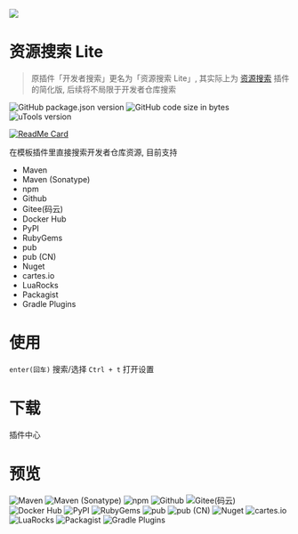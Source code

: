 ![](https://s1.ax1x.com/2020/11/02/BBLuU1.png)
# 资源搜索 Lite
> 原插件「开发者搜索」更名为「资源搜索 Lite」, 其实际上为 [资源搜索](https://yuanliao.info/d/1875-0-0-3) 插件的简化版, 后续将不局限于开发者仓库搜索

![GitHub package.json version](https://img.shields.io/github/package-json/v/LanyuanXiaoyao-Studio/utools-search-lite?label=%E4%BB%A3%E7%A0%81%E7%89%88%E6%9C%AC)
![GitHub code size in bytes](https://img.shields.io/github/languages/code-size/LanyuanXiaoyao-Studio/utools-search-lite?label=%E4%BB%A3%E7%A0%81%E4%BD%93%E7%A7%AF)
![uTools version](https://img.shields.io/badge/uTools%20%E7%89%88%E6%9C%AC-%3E%3D1.3.2-green)

[![ReadMe Card](https://github-readme-stats.vercel.app/api/pin/?username=LanyuanXiaoyao-Studio&repo=utools-search-lite&theme=dracula&locale=cn&hide_border=false)](https://github.com/LanyuanXiaoyao-Studio/utools-search-lite)

在模板插件里直接搜索开发者仓库资源, 目前支持
- Maven
- Maven (Sonatype)
- npm
- Github
- Gitee(码云)
- Docker Hub
- PyPI
- RubyGems
- pub
- pub (CN)
- Nuget
- cartes.io
- LuaRocks
- Packagist
- Gradle Plugins

# 使用
`enter(回车)` 搜索/选择
`Ctrl + t` 打开设置

# 下载
插件中心

# 预览
![Maven](https://s1.ax1x.com/2020/11/02/BBxxDU.png)
![Maven (Sonatype)](https://s1.ax1x.com/2020/11/02/BBz9UJ.png)
![npm](https://s1.ax1x.com/2020/11/02/BBzK5d.png)
![Github](https://s1.ax1x.com/2020/11/02/BBzB2q.png)
![Gitee(码云)](https://s1.ax1x.com/2020/11/02/BBzRIJ.png)
![Docker Hub](https://s1.ax1x.com/2020/11/02/BBzxzt.png)
![PyPI](https://s1.ax1x.com/2020/11/02/BDS9L8.png)
![RubyGems](https://s1.ax1x.com/2020/11/02/BDSidg.png)
![pub](https://s1.ax1x.com/2020/11/02/BDSmQ0.png)
![pub (CN)](https://s1.ax1x.com/2020/11/02/BDSf0S.png)
![Nuget](https://s1.ax1x.com/2020/11/02/BDSIYj.png)
![cartes.io](https://s1.ax1x.com/2020/11/02/BDSxk4.png)
![LuaRocks](https://s1.ax1x.com/2020/11/02/BDpSh9.png)
![Packagist](https://s1.ax1x.com/2020/11/02/BDpP6x.png)
![Gradle Plugins](https://s1.ax1x.com/2020/11/02/BDpa3n.png)
